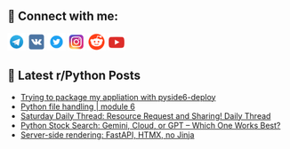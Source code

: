 ## 🔎 Connect with me:
[<img src="https://github.com/bullbesh/bullbesh/blob/main/images/Telegram.png" width="32" height="32" />](https://t.me/bullbesh)
[<img src="https://github.com/bullbesh/bullbesh/blob/main/images/VK.png" width="32" height="32" />](https://vk.com/bullbesh)
[<img src="https://github.com/bullbesh/bullbesh/blob/main/images/Twitter.png" width="32" height="32" />](https://twitter.com/bullbesh1)
[<img src="https://github.com/bullbesh/bullbesh/blob/main/images/Instagram.png" width="32" height="32" />](https://www.instagram.com/bullbesh)
[<img src="https://github.com/bullbesh/bullbesh/blob/main/images/Reddit.png" width="32" height="32" />](https://www.reddit.com/user/bullbesh)
[<img src="https://github.com/bullbesh/bullbesh/blob/main/images/YouTube.png" width="32" height="32" />](https://www.youtube.com/channel/UCtfjRs6uzgq5mfm8S06WTcg)

## 📕 Latest r/Python Posts
<!-- BLOG-POST-LIST:START -->
- [Trying to package my appliation with pyside6-deploy](https://www.reddit.com/r/Python/comments/1jbqsio/trying_to_package_my_appliation_with_pyside6deploy/)
- [Python file handling | module 6](https://www.reddit.com/r/Python/comments/1jbpdtc/python_file_handling_module_6/)
- [Saturday Daily Thread: Resource Request and Sharing! Daily Thread](https://www.reddit.com/r/Python/comments/1jbi7gc/saturday_daily_thread_resource_request_and/)
- [Python Stock Search: Gemini, Cloud, or GPT – Which One Works Best?](https://www.reddit.com/r/Python/comments/1jbf9qt/python_stock_search_gemini_cloud_or_gpt_which_one/)
- [Server-side rendering: FastAPI, HTMX, no Jinja](https://www.reddit.com/r/Python/comments/1jbagf6/serverside_rendering_fastapi_htmx_no_jinja/)
<!-- BLOG-POST-LIST:END -->
